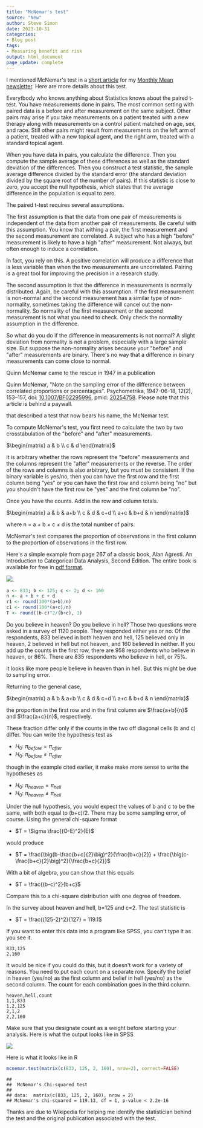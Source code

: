 ```yaml
---
title: "McNemar's test"
source: "New"
author: Steve Simon
date: 2023-10-31
categories:
- Blog post
tags:
- Measuring benefit and risk
output: html_document
page_update: complete
---
```


I mentioned McNemar's test in a [short article][sim3] for my [Monthly Mean newsletter][sim4]. Here are more details about this test.

<!---more--->

Everytbody who knows anything about Statistics knows about the paired t-test. You have measurements done in pairs. The most common setting with paired data is a before and after measurement on the same subject. Other pairs may arise if you take measurements on a patient treated with a new therapy along with measurements on a control patient matched on age, sex, and race. Still other pairs might result from measurements on the left arm of a patient, treated with a new topical agent, and the right arm, treated with a standard topical agent.

When you have data in pairs, you calculate the difference. Then you compute the sample average of these differences as well as the standard deviation of the differences. Then you construct a test statistic, the sample average difference divided by the standard error (the standard deviation divided by the square root of the number of pairs). If this statistic is close to zero, you accept the null hypothesis, which states that the average difference in the population is equal to zero.

The paired t-test requires several assumptions. 

The first assumption is that the data from one pair of measurements is independent of the data from another pair of measurements. Be careful with this assumption. You know that withing a pair, the first measurement and the second measurement are correlated. A subject who has a high "before" measurement is likely to have a high "after" measurement. Not always, but often enough to induce a correlation.

In fact, you rely on this. A positive correlation will produce a difference that is less variable than when the two measurements are uncorrelated. Pairing is a great tool for improving the precision in a research study.

The second assumption is that the difference in measurements is normally distributed. Again, be careful with this assumption. If the first measurement is non-normal and the second measurement has a similar type of non-normality, sometimes taking the difference will cancel out the non-normality. So normality of the first measurement or the second measurement is not what you need to check. Only check the normality assumption in the difference.

So what do you do if the difference in measurements is not normal? A slight deviation from normality is not a problem, especially with a large sample size. But suppose the non-normality arises because your "before" and "after" measurements are binary. There's no way that a difference in binary measurements can come close to normal.

Quinn McNemar came to the rescue in 1947 in a publication 

Quinn McNemar, "Note on the sampling error of the difference between correlated proportions or percentages". Psychometrika, 1947-06-18, 12(2), 153–157, doi: [10.1007/BF02295996][mcn1], pmid: [20254758][mcn2]. Please note that this article is behind a paywall.

[mcn1]: https://doi.org/10.1007%2FBF02295996
[mcn2]: https://pubmed.ncbi.nlm.nih.gov/20254758

that described a test that now bears his name, the McNemar test.

To compute McNemar's test, you first need to calculate the two by two crosstabulation of the "before" and "after" measurements. 

$\begin{matrix} a & b \\ c & d \end{matrix}$

it is arbitrary whether the rows represent the "before" measurements and the columns represent the "after" measurements or the reverse. The order of the rows and columns is also arbitrary, but you must be consistent. If the binary variable is yes/no, then you can have the first row and the first column being "yes" or you can have the first row and column being "no" but you shouldn't have the first row be "yes" and the first column be "no".

Once you have the counts. Add in the row and column totals.

$\begin{matrix} a & b & a+b \\ c & d & c+d \\ a+c & b+d & n \end{matrix}$

where n = a + b + c + d is the total number of pairs.

McNemar's test compares the proportion of observations in the first column to the proportion of observations in the first row.

Here's a simple example from page 267 of a classic book, Alan Agresti. An Introduction to Categorical Data Analysis, Second Edition. The entire book is available for free in [pdf format][agr1].

[agr1]: https://mregresion.files.wordpress.com/2012/08/agresti-introduction-to-categorical-data.pdf

![](http://www.pmean.com/new-images/23/mcnemar-test-01.png).


```r
a <- 833; b <- 125; c <- 2; d <- 160
n <- a + b + c + d
r1 <- round(100*(a+b)/n)
c1 <- round(100*(a+c)/n)
T <- round((b-c)^2/(b+c), 1)
```

Do you believe in heaven? Do you believe in hell? Those two questions were asked in a survey of 1120 people. They responded either yes or no. Of the respondents, 833 believed in both heaven and hell, 125 believed only in heaven, 2 believed in hell but not heaven, and 160 believed in neither. If you add up the counts in the first row, there are 958 respondents who believe in heaven, or 86%. There are 835 respondents who believe in hell, or 75%.

it looks like more people believe in heaven than in hell. But this might be due to sampling error.

Returning to the general case, 

$\begin{matrix} a & b & a+b \\ c & d & c+d \\ a+c & b+d & n \end{matrix}$

the proportion in the first row and in the first column are $\frac{a+b}{n}$ and $\frac{a+c}{n}$, respectively.

These fraction differ only if the counts in the two off diagonal cells (b and c) differ. You can write the hypothesis test as

-   $H_0:\ \pi_{before} = \pi_{after}$
-   $H_0:\ \pi_{before} \ne \pi_{after}$

though in the example cited earlier, it make make more sense to write the hypotheses as 

-   $H_0:\ \pi_{heaven} = \pi_{hell}$
-   $H_0:\ \pi_{heaven} \ne \pi_{hell}$

Under the null hypothesis, you would expect the values of b and c to be the same, with both equal to (b+c)/2. There may be some sampling error, of course. Using the general chi-square format

-   $T = \Sigma \frac{(O-E)^2}{E}$

would produce

-   $T = \frac{\big(b-\frac{b+c}{2}\big)^2}{\frac{b+c}{2}} + \frac{\big(c-\frac{b+c}{2}\big)^2}{\frac{b+c}{2}}$

With a bit of algebra, you can show that this equals

-   $T = \frac{(b-c)^2}{b+c}$

Compare this to a chi-square distribution with one degree of freedom.

In the survey about heaven and hell, b=125 and c=2. The test statistic is 

-   $T = \frac{(125-2)^2}{127} = 119.1$



If you want to enter this data into a program like SPSS, you can't type it as you see it.

```{}
833,125
2,160
```

It would be nice if you could do this, but it doesn't work for a variety of reasons. You need to put each count on a separate row. Specify the belief in heaven (yes/no) as the first column and belief in hell (yes/no) as the second column. The count for each combination goes in the third column.

```{}
heaven,hell,count
1,1,833
1,2,125
2,1,2
2,2,160
```

Make sure that you designate count as a weight before starting your analysis. Here is what the output looks like in SPSS

![](http://www.pmean.com/new-images/23/mcnemar-test-02.png)

Here is what it looks like in R


```r
mcnemar.test(matrix(c(833, 125, 2, 160), nrow=2), correct=FALSE)
```

```
## 
## 	McNemar's Chi-squared test
## 
## data:  matrix(c(833, 125, 2, 160), nrow = 2)
## McNemar's chi-squared = 119.13, df = 1, p-value < 2.2e-16
```

Thanks are due to Wikipedia for helping me identify the statistician behind the test and the original publication associated with the test.

[sim3]: http://www.pmean.com/news/201105.html#3

[sim4]: http://www.pmean.com/news/Archive.html

